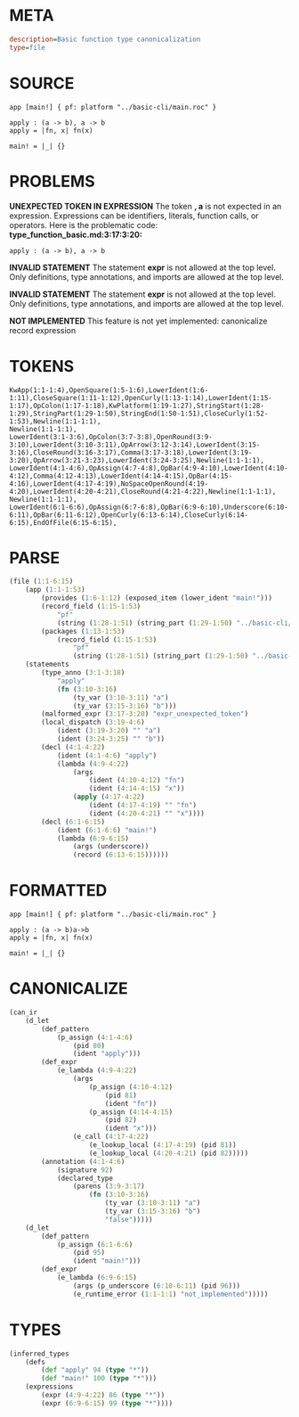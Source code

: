 # META
~~~ini
description=Basic function type canonicalization
type=file
~~~
# SOURCE
~~~roc
app [main!] { pf: platform "../basic-cli/main.roc" }

apply : (a -> b), a -> b
apply = |fn, x| fn(x)

main! = |_| {}
~~~
# PROBLEMS
**UNEXPECTED TOKEN IN EXPRESSION**
The token **, a** is not expected in an expression.
Expressions can be identifiers, literals, function calls, or operators.
Here is the problematic code:
**type_function_basic.md:3:17:3:20:**
```roc
apply : (a -> b), a -> b
```


**INVALID STATEMENT**
The statement **expr** is not allowed at the top level.
Only definitions, type annotations, and imports are allowed at the top level.

**INVALID STATEMENT**
The statement **expr** is not allowed at the top level.
Only definitions, type annotations, and imports are allowed at the top level.

**NOT IMPLEMENTED**
This feature is not yet implemented: canonicalize record expression

# TOKENS
~~~zig
KwApp(1:1-1:4),OpenSquare(1:5-1:6),LowerIdent(1:6-1:11),CloseSquare(1:11-1:12),OpenCurly(1:13-1:14),LowerIdent(1:15-1:17),OpColon(1:17-1:18),KwPlatform(1:19-1:27),StringStart(1:28-1:29),StringPart(1:29-1:50),StringEnd(1:50-1:51),CloseCurly(1:52-1:53),Newline(1:1-1:1),
Newline(1:1-1:1),
LowerIdent(3:1-3:6),OpColon(3:7-3:8),OpenRound(3:9-3:10),LowerIdent(3:10-3:11),OpArrow(3:12-3:14),LowerIdent(3:15-3:16),CloseRound(3:16-3:17),Comma(3:17-3:18),LowerIdent(3:19-3:20),OpArrow(3:21-3:23),LowerIdent(3:24-3:25),Newline(1:1-1:1),
LowerIdent(4:1-4:6),OpAssign(4:7-4:8),OpBar(4:9-4:10),LowerIdent(4:10-4:12),Comma(4:12-4:13),LowerIdent(4:14-4:15),OpBar(4:15-4:16),LowerIdent(4:17-4:19),NoSpaceOpenRound(4:19-4:20),LowerIdent(4:20-4:21),CloseRound(4:21-4:22),Newline(1:1-1:1),
Newline(1:1-1:1),
LowerIdent(6:1-6:6),OpAssign(6:7-6:8),OpBar(6:9-6:10),Underscore(6:10-6:11),OpBar(6:11-6:12),OpenCurly(6:13-6:14),CloseCurly(6:14-6:15),EndOfFile(6:15-6:15),
~~~
# PARSE
~~~clojure
(file (1:1-6:15)
	(app (1:1-1:53)
		(provides (1:6-1:12) (exposed_item (lower_ident "main!")))
		(record_field (1:15-1:53)
			"pf"
			(string (1:28-1:51) (string_part (1:29-1:50) "../basic-cli/main.roc")))
		(packages (1:13-1:53)
			(record_field (1:15-1:53)
				"pf"
				(string (1:28-1:51) (string_part (1:29-1:50) "../basic-cli/main.roc")))))
	(statements
		(type_anno (3:1-3:18)
			"apply"
			(fn (3:10-3:16)
				(ty_var (3:10-3:11) "a")
				(ty_var (3:15-3:16) "b")))
		(malformed_expr (3:17-3:20) "expr_unexpected_token")
		(local_dispatch (3:19-4:6)
			(ident (3:19-3:20) "" "a")
			(ident (3:24-3:25) "" "b"))
		(decl (4:1-4:22)
			(ident (4:1-4:6) "apply")
			(lambda (4:9-4:22)
				(args
					(ident (4:10-4:12) "fn")
					(ident (4:14-4:15) "x"))
				(apply (4:17-4:22)
					(ident (4:17-4:19) "" "fn")
					(ident (4:20-4:21) "" "x"))))
		(decl (6:1-6:15)
			(ident (6:1-6:6) "main!")
			(lambda (6:9-6:15)
				(args (underscore))
				(record (6:13-6:15))))))
~~~
# FORMATTED
~~~roc
app [main!] { pf: platform "../basic-cli/main.roc" }

apply : (a -> b)a->b
apply = |fn, x| fn(x)

main! = |_| {}
~~~
# CANONICALIZE
~~~clojure
(can_ir
	(d_let
		(def_pattern
			(p_assign (4:1-4:6)
				(pid 80)
				(ident "apply")))
		(def_expr
			(e_lambda (4:9-4:22)
				(args
					(p_assign (4:10-4:12)
						(pid 81)
						(ident "fn"))
					(p_assign (4:14-4:15)
						(pid 82)
						(ident "x")))
				(e_call (4:17-4:22)
					(e_lookup_local (4:17-4:19) (pid 81))
					(e_lookup_local (4:20-4:21) (pid 82)))))
		(annotation (4:1-4:6)
			(signature 92)
			(declared_type
				(parens (3:9-3:17)
					(fn (3:10-3:16)
						(ty_var (3:10-3:11) "a")
						(ty_var (3:15-3:16) "b")
						"false")))))
	(d_let
		(def_pattern
			(p_assign (6:1-6:6)
				(pid 95)
				(ident "main!")))
		(def_expr
			(e_lambda (6:9-6:15)
				(args (p_underscore (6:10-6:11) (pid 96)))
				(e_runtime_error (1:1-1:1) "not_implemented")))))
~~~
# TYPES
~~~clojure
(inferred_types
	(defs
		(def "apply" 94 (type "*"))
		(def "main!" 100 (type "*")))
	(expressions
		(expr (4:9-4:22) 86 (type "*"))
		(expr (6:9-6:15) 99 (type "*"))))
~~~